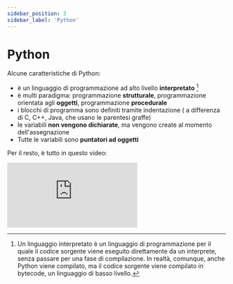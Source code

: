```yaml
---
sidebar_position: 3
sidebar_label: 'Python'
---
```


# Python

Alcune caratteristiche di Python:
- è un linguaggio di programmazione ad alto livello __interpretato__ [^1]
- è multi paradigma: programmazione __strutturale__, programmazione orientata agli __oggetti__, programmazione __procedurale__
- i blocchi di programma sono definiti tramite indentazione ( a differenza di C, C++, Java, che usano le parentesi graffe)
- le variabili __non vengono dichiarate__, ma vengono create al momento dell'assegnazione
- Tutte le variabili sono __puntatori ad oggetti__

Per il resto, è tutto in questo video:

<iframe src="https://www.youtube-nocookie.com/embed/kqtD5dpn9C8?si=XgJvIGkZb3YI0ryv" title="YouTube video player" frameborder="0" allow="accelerometer; autoplay; clipboard-write; encrypted-media; gyroscope; picture-in-picture; web-share" referrerpolicy="strict-origin-when-cross-origin" allowfullscreen="allowfullscreen"></iframe>

[^1]: Un linguaggio interpretato è un linguaggio di programmazione per il quale il codice sorgente viene eseguito direttamente da un interprete, 
senza passare per una fase di compilazione.
In realtà, comunque, anche Python viene compilato, ma il codice sorgente viene compilato in bytecode,
un linguaggio di basso livello.


